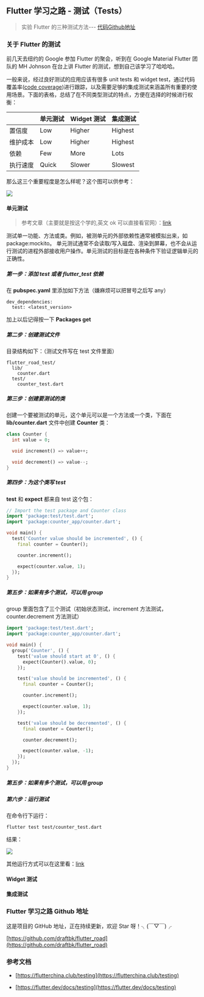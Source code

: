 ## Flutter 学习之路 - 测试（Tests）
> 实验 Flutter 的三种测试方法--- [代码Github地址]()

### 关于 Flutter 的测试

前几天去纽约的 Google 参加 Flutter 的聚会，听到在 Google Material Flutter 团队的 MH Johnson 在台上讲 Flutter 的测试，想到自己该学习了哈哈哈。

一般来说，经过良好测试的应用应该有很多 unit tests 和 widget test，通过代码覆盖率([code coverage](https://en.wikipedia.org/wiki/Code_coverage))进行跟踪，以及需要足够的集成测试来涵盖所有重要的使用场景。下面的表格，总结了在不同类型测试的特点，方便在选择的时候进行权衡：

|  | 单元测试 | Widget 测试 | 集成测试 |
| ------ | ------ | ------ | ------ | 
| 置信度 | Low | Higher | Highest | 
| 维护成本 | Low | Higher | Highest | 
| 依赖 | Few | More | Lots | 
| 执行速度 | Quick | Slower | Slowest | 

那么这三个重要程度是怎么样呢？这个图可以供参考：

![](https://github.com/draftbk/Blog_Resource/blob/master/Flutter/picture/test/flutter_meetup_test.png)

#### 单元测试

> 参考文章（主要就是按这个学的,英文 ok 可以直接看官网）：[link](https://flutter.dev/docs/cookbook/testing/unit/introduction)

测试单一功能、方法或类。例如，被测单元的外部依赖性通常被模拟出来，如package:mockito。 单元测试通常不会读取/写入磁盘、渲染到屏幕，也不会从运行测试的进程外部接收用户操作。单元测试的目标是在各种条件下验证逻辑单元的正确性。

##### 第一步：添加 **test** 或者 **flutter_test** 依赖

在 **pubspec.yaml** 里添加如下方法（嫌麻烦可以把冒号之后写 any）

```
dev_dependencies:
  test: <latest_version>
```
加上以后记得按一下 **Packages get** 

##### 第二步：创建测试文件

目录结构如下：（测试文件写在 test 文件里面）

```
flutter_road_test/
  lib/
    counter.dart
  test/
    counter_test.dart
```

##### 第三步：创建要测试的类

创建一个要被测试的单元，这个单元可以是一个方法或一个类，下面在 **lib/counter.dart** 文件中创建 **Counter** 类：

```Dart
class Counter {
  int value = 0;

  void increment() => value++;

  void decrement() => value--;
}
```
##### 第四步：为这个类写 test

**test** 和 **expect** 都来自 test 这个包：

```Dart
// Import the test package and Counter class
import 'package:test/test.dart';
import 'package:counter_app/counter.dart';

void main() {
  test('Counter value should be incremented', () {
    final counter = Counter();

    counter.increment();

    expect(counter.value, 1);
  });
}
```

##### 第五步：如果有多个测试，可以用 *group* 

group 里面包含了三个测试（初始状态测试，increment 方法测试，counter.decrement 方法测试）

```Dart
import 'package:test/test.dart';
import 'package:counter_app/counter.dart';

void main() {
  group('Counter', () {
    test('value should start at 0', () {
      expect(Counter().value, 0);
    });

    test('value should be incremented', () {
      final counter = Counter();

      counter.increment();

      expect(counter.value, 1);
    });

    test('value should be decremented', () {
      final counter = Counter();

      counter.decrement();

      expect(counter.value, -1);
    });
  });
}
```

##### 第五步：如果有多个测试，可以用 *group* 

##### 第六步：运行测试

在命令行下运行：

```
flutter test test/counter_test.dart
```

结果：

![](https://github.com/draftbk/Blog_Resource/blob/master/Flutter/picture/test/unit_test_result.png)

其他运行方式可以在这里看：[link](https://flutter.dev/docs/cookbook/testing/unit/introduction)

#### Widget 测试



#### 集成测试



### Flutter 学习之路 Github 地址

这是项目的 GitHub 地址，正在持续更新，欢迎 Star 呀！╮(￣▽￣)╭

[https://github.com/draftbk/flutter_road](https://github.com/draftbk/flutter_road)


### 参考文档

- [https://flutterchina.club/testing](https://flutterchina.club/testing)

- [https://flutter.dev/docs/testing](https://flutter.dev/docs/testing)







